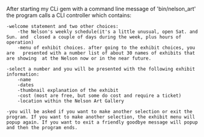 After starting my CLi gem with a command line message of 'bin/nelson_art' the program calls a  CLI controller which contains:

	-welcome statement and two other choices:
		-the Nelson's weekly schedule(it's a little unusual, open Sat. and Sun. and  closed a couple of days during the week, plus hours of operation)
		-menu of exhibit choices. after going to the exhibit choices, you are   presented with a number list of about 30 names of exhibits that are showing  at the Nelson now or in the near future.

	-select a number and you will be presented with the following exhibit information:
		-name
		-dates
		-thumbnail explanation of the exhibit
		-cost (most are free, but some do cost and require a ticket)
		-location within the Nelson Art Gallery

	-you will be asked if you want to make another selection or exit the program. If you want to make another selection, the exhibit menu will popup again. If you want to exit a friendly goodbye message will popup and then the program ends.